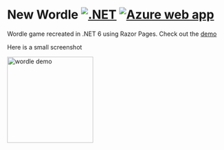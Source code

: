 # New Wordle  [![.NET](https://github.com/FarshanAhamed/New-Wordle/actions/workflows/dotnet.yml/badge.svg)](https://github.com/FarshanAhamed/New-Wordle/actions/workflows/dotnet.yml) [![Azure web app](https://github.com/FarshanAhamed/New-Wordle/actions/workflows/azure-pipeline.yml/badge.svg)](https://github.com/FarshanAhamed/New-Wordle/actions/workflows/azure-pipeline.yml)

Wordle game recreated in .NET 6 using Razor Pages. Check out the [demo](https://new-wordle.azurewebsites.net)

Here is a small screenshot

<img src="https://user-images.githubusercontent.com/15251751/152255236-a28d3b13-a166-405f-8c94-d6b74a83bc28.png" alt="wordle demo" width="200" />

